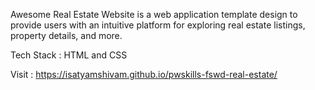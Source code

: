 Awesome Real Estate Website is a web application template design to provide users with an intuitive platform for exploring real estate listings, property details, and more.

Tech Stack : HTML and CSS

Visit : https://isatyamshivam.github.io/pwskills-fswd-real-estate/
